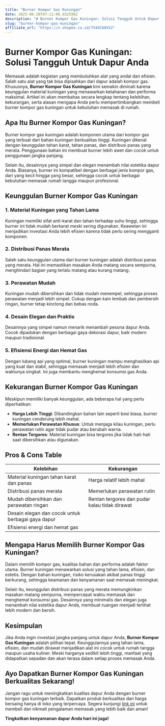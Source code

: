 ```yaml
---
title: "Burner Kompor Gas Kuningan"
date: 2025-06-28T07:11:00.832596Z
description: "# Burner Kompor Gas Kuningan: Solusi Tangguh Untuk Dapur Anda..."
slug: "burner-kompor-gas-kuningan"
affiliate_url: "https://s.shopee.co.id/7V44C68VX2"
---
```

# Burner Kompor Gas Kuningan: Solusi Tangguh Untuk Dapur Anda

Memasak adalah kegiatan yang membutuhkan alat yang andal dan efisien. Salah satu alat yang tak bisa dipisahkan dari dapur adalah kompor gas. Khususnya, **Burner Kompor Gas Kuningan** kini semakin diminati karena keunggulan material kuningan yang menawarkan ketahanan dan performa maksimal. Artikel ini akan membahas secara lengkap tentang kelebihan, kekurangan, serta alasan mengapa Anda perlu mempertimbangkan membeli burner kompor gas kuningan untuk kebutuhan memasak di rumah.

## Apa Itu Burner Kompor Gas Kuningan?

Burner kompor gas kuningan adalah komponen utama dari kompor gas yang terbuat dari bahan kuningan berkualitas tinggi. Kuningan dikenal dengan keunggulan tahan karat, tahan panas, dan distribusi panas yang merata. Penggunaan bahan ini membuat burner lebih awet dan cocok untuk penggunaan jangka panjang.

Selain itu, desainnya yang simpel dan elegan menambah nilai estetika dapur Anda. Biasanya, burner ini kompatibel dengan berbagai jenis kompor gas, dari yang kecil hingga yang besar, sehingga cocok untuk berbagai kebutuhan memasak rumah tangga maupun profesional.

## Keunggulan Burner Kompor Gas Kuningan

### 1. Material Kuningan yang Tahan Lama

Kuningan memiliki sifat anti-karat dan tahan terhadap suhu tinggi, sehingga burner ini tidak mudah berkarat meski sering digunakan. Keawetan ini menjadikan investasi Anda lebih efisien karena tidak perlu sering mengganti komponen.

### 2. Distribusi Panas Merata

Salah satu keunggulan utama dari burner kuningan adalah distribusi panas yang merata. Hal ini memastikan masakan Anda matang secara sempurna, menghindari bagian yang terlalu matang atau kurang matang.

### 3. Perawatan Mudah

Kuningan mudah dibersihkan dan tidak mudah menempel, sehingga proses perawatan menjadi lebih simpel. Cukup dengan kain lembab dan pembersih ringan, burner tetap kinclong dan bebas noda.

### 4. Desain Elegan dan Praktis

Desainnya yang simpel namun menarik menambah pesona dapur Anda. Cocok dipadukan dengan berbagai gaya dekorasi dapur, baik modern maupun tradisional.

### 5. Efisiensi Energi dan Hemat Gas

Dengan lubang api yang optimal, burner kuningan mampu menghasilkan api yang kuat dan stabil, sehingga memasak menjadi lebih efisien dan waktunya singkat. Ini juga membantu menghemat konsumsi gas Anda.

## Kekurangan Burner Kompor Gas Kuningan

Meskipun memiliki banyak keunggulan, ada beberapa hal yang perlu diperhatikan:

- **Harga Lebih Tinggi**: Dibandingkan bahan lain seperti besi biasa, burner kuningan cenderung lebih mahal.
- **Memerlukan Perawatan Khusus**: Untuk menjaga kilau kuningan, perlu perawatan rutin agar tidak pudar atau berubah warna.
- **Rentan Tergores**: Material kuningan bisa tergores jika tidak hati-hati saat dibersihkan atau digunakan.

## Pros & Cons Table

| Kelebihan                                       | Kekurangan                                    |
|--------------------------------------------------|-----------------------------------------------|
| Material kuningan tahan karat dan panas          | Harga relatif lebih mahal                   |
| Distribusi panas merata                          | Memerlukan perawatan rutin                  |
| Mudah dibersihkan dan perawatan ringan          | Rentan tergores dan pudar kalau tidak dirawat|
| Desain elegan dan cocok untuk berbagai gaya dapur |                                |
| Efisiensi energi dan hemat gas                   |                                         |

## Mengapa Harus Memilih Burner Kompor Gas Kuningan?

Dalam memilih kompor gas, kualitas bahan dan performa adalah faktor utama. Burner kuningan menawarkan solusi yang tahan lama, efisien, dan estetis. Dengan bahan kuningan, risiko kerusakan akibat panas tinggi berkurang, sehingga keamanan dan kenyamanan saat memasak meningkat.

Selain itu, keunggulan distribusi panas yang merata memungkinkan masakan matang sempurna, mempercepat waktu memasak dan menghemat konsumsi gas. Desainnya yang minimalis dan elegan juga menambah nilai estetika dapur Anda, membuat ruangan menjadi terlihat lebih modern dan bersih.

## Kesimpulan

Jika Anda ingin investasi jangka panjang untuk dapur Anda, **Burner Kompor Gas Kuningan** adalah pilihan tepat. Keunggulannya yang tahan lama, efisien, dan mudah dirawat menjadikan alat ini cocok untuk rumah tangga maupun usaha kuliner. Meski harganya sedikit lebih tinggi, manfaat yang didapatkan sepadan dan akan terasa dalam setiap proses memasak Anda.

## Ayo Dapatkan Burner Kompor Gas Kuningan Berkualitas Sekarang!

Jangan ragu untuk meningkatkan kualitas dapur Anda dengan burner kompor gas kuningan terbaik. Dapatkan produk berkualitas dan harga bersaing hanya di toko yang terpercaya. Segera kunjungi [link ini](https://s.shopee.co.id/7V44C68VX2) untuk membeli dan nikmati pengalaman memasak yang lebih baik dan aman!

**Tingkatkan kenyamanan dapur Anda hari ini juga!**